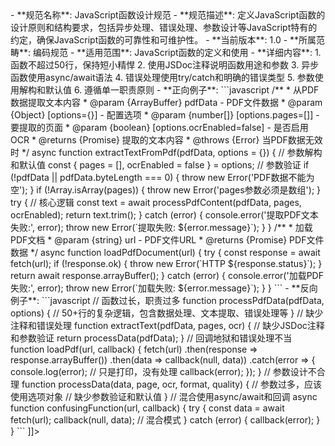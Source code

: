 <![CDATA[<!-- JAVASCRIPT-FUNCTION-DESIGN-001.md -->
- **规范名称**: JavaScript函数设计规范
- **规范描述**: 定义JavaScript函数的设计原则和结构要求，包括异步处理、错误处理、参数设计等JavaScript特有的约定，确保JavaScript函数的可靠性和可维护性。
- **当前版本**: 1.0
- **所属范畴**: 编码规范
- **适用范围**: JavaScript函数的定义和使用
- **详细内容**:
  1. 函数不超过50行，保持短小精悍
  2. 使用JSDoc注释说明函数用途和参数
  3. 异步函数使用async/await语法
  4. 错误处理使用try/catch和明确的错误类型
  5. 参数使用解构和默认值
  6. 遵循单一职责原则

- **正向例子**:
  ```javascript
  /**
   * 从PDF数据提取文本内容
   * @param {ArrayBuffer} pdfData - PDF文件数据
   * @param {Object} [options={}] - 配置选项
   * @param {number[]} [options.pages=[]] - 要提取的页面
   * @param {boolean} [options.ocrEnabled=false] - 是否启用OCR
   * @returns {Promise<string>} 提取的文本内容
   * @throws {Error} 当PDF数据无效时
   */
  async function extractTextFromPdf(pdfData, options = {}) {
    // 参数解构和默认值
    const { pages = [], ocrEnabled = false } = options;
    
    // 参数验证
    if (!pdfData || pdfData.byteLength === 0) {
      throw new Error('PDF数据不能为空');
    }
    
    if (!Array.isArray(pages)) {
      throw new Error('pages参数必须是数组');
    }
    
    try {
      // 核心逻辑
      const text = await processPdfContent(pdfData, pages, ocrEnabled);
      return text.trim();
    } catch (error) {
      console.error('提取PDF文本失败:', error);
      throw new Error(`提取失败: ${error.message}`);
    }
  }
  
  /**
   * 加载PDF文档
   * @param {string} url - PDF文件URL
   * @returns {Promise<ArrayBuffer>} PDF文件数据
   */
  async function loadPdfDocument(url) {
    try {
      const response = await fetch(url);
      if (!response.ok) {
        throw new Error(`HTTP ${response.status}`);
      }
      return await response.arrayBuffer();
    } catch (error) {
      console.error('加载PDF失败:', error);
      throw new Error(`加载失败: ${error.message}`);
    }
  }
  ```

- **反向例子**:
  ```javascript
  // 函数过长，职责过多
  function processPdfData(pdfData, options) {
    // 50+行的复杂逻辑，包含数据处理、文本提取、错误处理等
  }
  
  // 缺少注释和错误处理
  function extractText(pdfData, pages, ocr) {
    // 缺少JSDoc注释和参数验证
    return processData(pdfData);
  }
  
  // 回调地狱和错误处理不当
  function loadPdf(url, callback) {
    fetch(url)
      .then(response => response.arrayBuffer())
      .then(data => callback(null, data))
      .catch(error => {
        console.log(error); // 只是打印，没有处理
        callback(error);
      });
  }
  
  // 参数设计不合理
  function processData(data, page, ocr, format, quality) {
    // 参数过多，应该使用选项对象
    // 缺少参数验证和默认值
  }
  
  // 混合使用async/await和回调
  async function confusingFunction(url, callback) {
    try {
      const data = await fetch(url);
      callback(null, data); // 混合模式
    } catch (error) {
      callback(error);
    }
  }
  ```
]]>